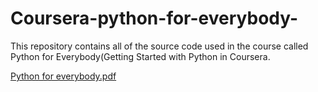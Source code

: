 # Coursera-python-for-everybody-

This repository contains all of the source code used in the course called Python for Everybody(Getting Started with Python in Coursera.


[Python for everybody.pdf](https://github.com/Vyshnavi-V/Coursera-python-for-everybody-/files/9845851/Python.for.everybody.pdf)
